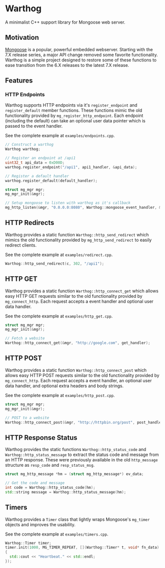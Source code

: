 # Warthog
A minimalist C++ support library for Mongoose web server.

## Motivation
[Mongoose](https://github.com/cesanta/mongoose) is a popular, powerful embedded webserver. Starting with the 7.X release series, a major API change removed some favorite functionality. Warthog is a simple project designed to restore some of these functions to ease transition from the 6.X releases to the latest 7.X release.

## Features
### HTTP Endpoints
Warthog supports HTTP endpoints via it's `register_endpoint` and `register_default` member functions. These functions mimic the old functionality provided by `mg_register_http_endpoint`. Each endpoint (including the default) can take an optional user data pointer which is passed to the event handler.

See the complete example at `examples/endpoints.cpp`.
```c++
// Construct a warthog
Warthog warthog;

// Register an endpoint at /api1
uint32_t api_data = 0xD00D;
warthog.register_endpoint("/api1", api1_handler, &api_data);

// Register a default handler
warthog.register_default(default_handler);

struct mg_mgr mgr;
mg_mgr_init(&mgr);

// Setup mongoose to listen with warthog as it's callback
mg_http_listen(&mgr, "0.0.0.0:8080", Warthog::mongoose_event_handler, &warthog);
```

## HTTP Redirects
Warthog provides a static function `Warthog::http_send_redirect` which mimics the old functionality provided by `mg_http_send_redirect` to easily redirect clients.

See the complete example at `examples/redirect.cpp`.
```c++
Warthog::http_send_redirect(c, 302, "/api1");
```

## HTTP GET
Warthog provides a static function `Warthog::http_connect_get` which allows easy HTTP GET requests similar to the old functionality provided by `mg_connect_http`. Each request accepts a event handler and optional user data handler.

See the complete example at `examples/http_get.cpp`.
```c++
struct mg_mgr mgr;
mg_mgr_init(&mgr);

// Fetch a website
Warthog::http_connect_get(&mgr, "http://google.com", get_handler);
```

## HTTP POST
Warthog provides a static function `Warthog::http_connect_post` which allows easy HTTP POST requests similar to the old functionality provided by `mg_connect_http`. Each request accepts a event handler, an optional user data handler, and optional extra headers and body strings.

See the complete example at `examples/http_post.cpp`.
```c++
struct mg_mgr mgr;
mg_mgr_init(&mgr);

// POST to a website
Warthog::http_connect_post(&mgr, "http://httpbin.org/post", post_handler);
```

## HTTP Response Status
Warthog provides the static functions `Warthog::http_status_code` and `Warthog::http_status_message` to extract the status code and message from an HTTP response. These were previously available in the old `http_message` structure as `resp_code` and `resp_status_msg`.

```c++
struct mg_http_message *hm = (struct mg_http_message*) ev_data;

// Get the code and message
int code = Warthog::http_status_code(hm);
std::string message = Warthog::http_status_message(hm);
```

## Timers
Warthog provides a `Timer` class that lightly wraps Mongoose's `mg_timer` objects and improves the usability.

See the complete example at `examples/timers.cpp`.
```c++
Warthog::Timer timer;
timer.init(1000, MG_TIMER_REPEAT, [](Warthog::Timer* t, void* fn_data)
{
  std::cout << "Heartbeat." << std::endl;
});
```